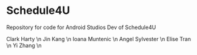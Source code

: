 # Schedule4U
Repository for code for Android Studios Dev of Schedule4U

Clark Harty \n
Jin Kang \n
Ioana Muntenic \n
Angel Sylvester \n
Elise Tran \n
Yi Zhang \n
